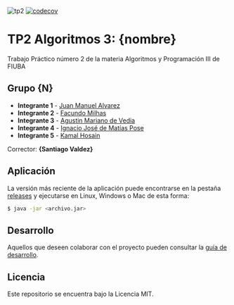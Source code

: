 ![tp2](https://github.com/jmalvarez97/algo3_tp2/actions/workflows/build.yml/badge.svg) [![codecov](https://codecov.io/gh/jmalvarez97/algo3_tp2/branch/master/graph/badge.svg)](https://codecov.io/gh/jmalvarez97/algo3_tp2)

# TP2 Algoritmos 3: {nombre} 

Trabajo Práctico número 2 de la materia Algoritmos y Programación III de FIUBA

## Grupo {N}

* **Integrante 1** - [Juan Manuel Alvarez](https://github.com/jmalvarez97)
* **Integrante 2** - [Facundo Milhas](https://github.com/facundomilhas)
* **Integrante 3** - [Agustin Mariano de Vedia](https://github.com/deve023)
* **Integrante 4** - [Ignacio José de Matías Pose](https://github.com/ignaciodematias)
* **Integrante 5** - [Kamal Hosain](https://github.com/kamalhosain)

Corrector: **{Santiago Valdez}**

## Aplicación

La versión más reciente de la aplicación puede encontrarse en la pestaña [releases](https://github.com/jmalvarez97/algo3_tp2/releases/latest) y ejecutarse en Linux, Windows o Mac de esta forma:

```bash
$ java -jar <archivo.jar>
```

## Desarrollo

Aquellos que deseen colaborar con el proyecto pueden consultar la [guía de desarrollo](./docs/Desarrollo.md).

## Licencia

Este repositorio se encuentra bajo la Licencia MIT.
